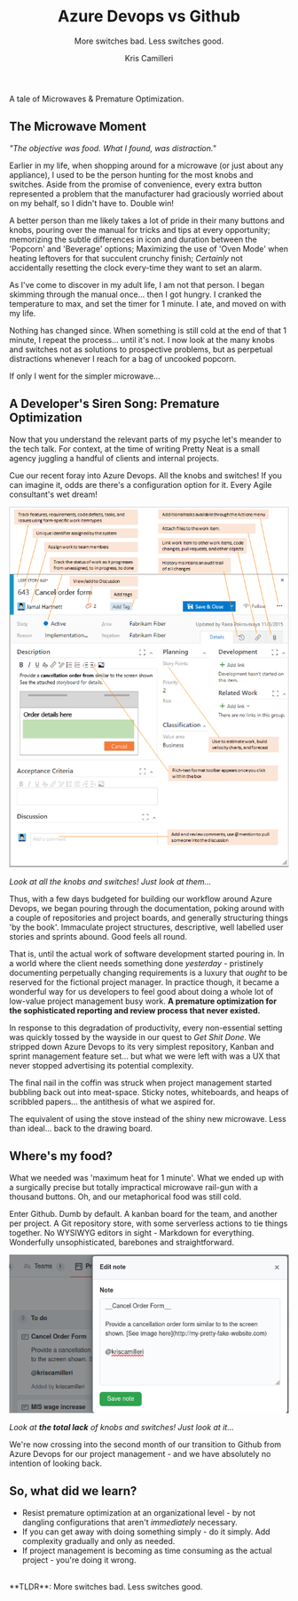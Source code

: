 ﻿---
layout: post
title: Azure Devops vs Github
subtitle: More switches bad. Less switches good.
author: Kris Camilleri
tags: ["User Experience (UX)", "Project Management", "Best Practices"]
timeToRead: 3'10"
---

A tale of Microwaves & Premature Optimization.

## The Microwave Moment

_"The objective was food. What I found, was distraction."_

Earlier in my life, when shopping around for a microwave (or just about any appliance), I used to be the person hunting for the most knobs and switches. Aside from the promise of convenience, every extra button represented a problem that the manufacturer had graciously worried about on my behalf, so I didn't have to. Double win!

A better person than me likely takes a lot of pride in their many buttons and knobs, pouring over the manual for tricks and tips at every opportunity; memorizing the subtle differences in icon and duration between the 'Popcorn' and 'Beverage' options; Maximizing the use of 'Oven Mode' when heating leftovers for that succulent crunchy finish; _Certainly_ not accidentally resetting the clock every-time they want to set an alarm.

As I've come to discover in my adult life, I am not that person. I began skimming through the manual once... then I got hungry. I cranked the temperature to max, and set the timer for 1 minute. I ate, and moved on with my life.

Nothing has changed since. When something is still cold at the end of that 1 minute, I repeat the process... until it's not. I now look at the many knobs and switches not as solutions to prospective problems, but as perpetual distractions whenever I reach for a bag of uncooked popcorn.

If only I went for the simpler microwave...

## A Developer's Siren Song: Premature Optimization

Now that you understand the relevant parts of my psyche let's meander to the tech talk. For context, at the time of writing Pretty Neat is a small agency juggling a handful of clients and internal projects.

Cue our recent foray into Azure Devops. All the knobs and switches! If you can imagine it, odds are there's a configuration option for it. Every Agile consultant's wet dream!

![Azure Devops documentation of the user card. All the knobs and switches!](/assets/blog/azure_devops_complex_card.png)

_Look at all the knobs and switches! Just look at them..._

Thus, with a few days budgeted for building our workflow around Azure Devops, we began pouring through the documentation, poking around with a couple of repositories and project boards, and generally structuring things 'by the book'. Immaculate project structures, descriptive, well labelled user stories and sprints abound. Good feels all round.

That is, until the actual work of software development started pouring in. In a world where the client needs something done _yesterday_ - pristinely documenting perpetually changing requirements is a luxury that _ought_ to be reserved for the fictional project manager. In practice though, it became a wonderful way for us developers to feel good about doing a whole lot of low-value project management busy work. **A premature optimization for the sophisticated reporting and review process that never existed.**

In response to this degradation of productivity, every non-essential setting was quickly tossed by the wayside in our quest to _Get Shit Done_. We stripped down Azure Devops to its very simplest repository, Kanban and sprint management feature set... but what we were left with was a UX that never stopped advertising its potential complexity.

The final nail in the coffin was struck when project management started bubbling back out into meat-space. Sticky notes, whiteboards, and heaps of scribbled papers... the antithesis of what we aspired for.

The equivalent of using the stove instead of the shiny new microwave. Less than ideal... back to the drawing board.

## Where's my food?

What we needed was 'maximum heat for 1 minute'. What we ended up with a surgically precise but totally impractical microwave rail-gun with a thousand buttons. Oh, and our metaphorical food was still cold.

Enter Github. Dumb by default. A kanban board for the team, and another per project. A Git repository store, with some serverless actions to tie things together. No WYSIWYG editors in sight - Markdown for everything. Wonderfully unsophisticated, barebones and straightforward.

![Look at the total lack of knobs and switches! Just look at it...](/assets/blog/github_simple_card.png)

_Look at **the total lack** of knobs and switches! Just look at it..._

We're now crossing into the second month of our transition to Github from Azure Devops for our project management - and we have absolutely no intention of looking back.

## So, what did we learn?

- Resist premature optimization at an organizational level - by not dangling configurations that aren't _immediately_ necessary.
- If you can get away with doing something simply - do it simply. Add complexity gradually and only as needed.
- If project management is becoming as time consuming as the actual project - you're doing it wrong.

<br>
**TLDR**: More switches bad. Less switches good.
